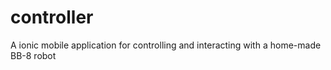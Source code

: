 # controller
A ionic mobile application for controlling and interacting with a home-made BB-8 robot
